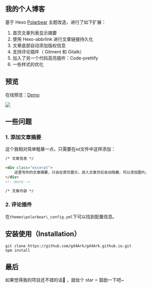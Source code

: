 ## 我的个人博客

基于 Hexo [Polarbear](https://github.com/frostfan/hexo-theme-polarbear) 主题改造，进行了如下扩展：

1. 首页文章列表显示摘要
2. 使用 Hexo-abbrlink 进行文章链接持久化
3. 文章底部自动添加版权信息
4. 支持评论插件（ Gitment 和 Gitalk）
5. 加入了另一个代码高亮插件：Code-prettify
6. 一些样式的优化

## 预览

在线预览：[Demo](https://4ark.me)

![](https://ws1.sinaimg.cn/large/006mS5wEgy1g060hzpz9dj31460lmwgh.jpg)

## 一些问题

### 1. 添加文章摘要

这个我相对简单粗暴一点，只需要在`md`文件中这样添加：

```markdown
/* 文章信息 */

<div class="excerpt">
    这里写你的文章摘要，只会在首页展示，进入文章页后自动隐藏，可以添加图片。
</div>
<!--more-->

/* 文章内容 */
```

### 2. 评论插件

在`themes\polarbear\_config.yml`下可以找到配置信息。

## 安装使用（Installation）

```shell
git clone https://github.com/gd4Ark/gd4Ark.github.io.git
npm install
```

## 最后

如果觉得我的项目还不错的话👏 ，就给个 star ⭐ 鼓励一下吧~